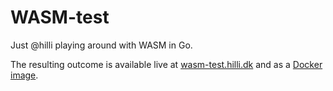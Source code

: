 # WASM-test

Just @hilli playing around with WASM in Go.

The resulting outcome is available live at [wasm-test.hilli.dk](https://wasm-test.hilli.dk) and as a [Docker image](https://hub.docker.com/r/hilli/wasm-test).
